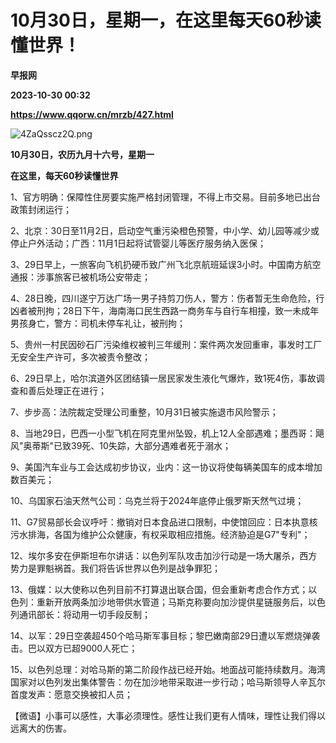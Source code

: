 # 10月30日，星期一，在这里每天60秒读懂世界！
**早报网**

**2023-10-30 00:32**

**https://www.qqorw.cn/mrzb/427.html**

![4ZaQsscz2Q.png](https://www.qqorw.cn/static/upload/2023/10/30/37073569.png "37073569.png")

**10月30日，农历九月十六号，星期一**

  

**在这里，每天60秒读懂世界**

1、官方明确：保障性住房要实施严格封闭管理，不得上市交易。目前多地已出台政策封闭运行；

2、北京：30日至11月2日，启动空气重污染橙色预警，中小学、幼儿园等减少或停止户外活动；广西：11月1日起将试管婴儿等医疗服务纳入医保；

3、29日早上，一旅客向飞机扔硬币致广州飞北京航班延误3小时。中国南方航空通报：涉事旅客已被机场公安带走；

4、28日晚，四川遂宁万达广场一男子持剪刀伤人，警方：伤者暂无生命危险，行凶者被刑拘；28日下午，海南海口民生西路一商务车与自行车相撞，致一未成年男孩身亡，警方：司机未停车礼让，被刑拘；

5、贵州一村民因砂石厂污染维权被判三年缓刑：案件两次发回重审，事发时工厂无安全生产许可，多次被责令整改；

6、29日早上，哈尔滨道外区团结镇一居民家发生液化气爆炸，致1死4伤，事故调查和善后处理正在进行；

7、步步高：法院裁定受理公司重整，10月31日被实施退市风险警示；

8、当地29日，巴西一小型飞机在阿克里州坠毁，机上12人全部遇难；墨西哥：飓风"奥蒂斯"已致39死、10失踪，大部分遇难者死于溺水；

9、美国汽车业与工会达成初步协议，业内：这一协议将使每辆美国车的成本增加数百美元；

10、乌国家石油天然气公司：乌克兰将于2024年底停止俄罗斯天然气过境；

11、G7贸易部长会议呼吁：撤销对日本食品进口限制，中使馆回应：日本执意核污水排海，各国为维护公众健康，有权采取相应措施。经济胁迫是G7"专利"；

12、埃尔多安在伊斯坦布尔讲话：以色列军队攻击加沙行动是一场大屠杀，西方势力是罪魁祸首。我们将告诉世界以色列是战争罪犯；

13、俄媒：以大使称以色列目前不打算退出联合国，但会重新考虑合作方式；以色列：重新开放两条加沙地带供水管道；马斯克称要向加沙提供星链服务后，以色列通讯部长：将动用一切手段反制；

14、以军：29日空袭超450个哈马斯军事目标；黎巴嫩南部29日遭以军燃烧弹袭击。巴以双方已超9000人死亡；

15、以色列总理：对哈马斯的第二阶段作战已经开始。地面战可能持续数月。海湾国家对以色列发出集体警告：勿在加沙地带采取进一步行动；哈马斯领导人辛瓦尔首度发声：愿意交换被扣人员；

【微语】小事可以感性，大事必须理性。感性让我们更有人情味，理性让我们得以远离大的伤害。
